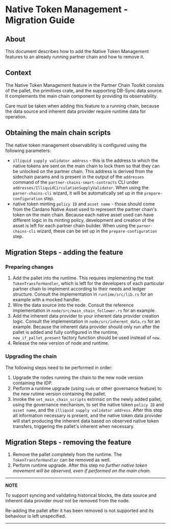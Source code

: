 # Native Token Management - Migration Guide

## About

This document describes how to add the Native Token Management features to an already running
partner chain and how to remove it.

## Context

The Native Token Management feature in the Partner Chain Toolkit consists of the pallet,
the primitives crate, and the supporting DB-Sync data source. It complements the main chain component by providing its observability.

Care must be taken when adding this feature to a running chain, because the data source and inherent
data provider require runtime data for operation.

## Obtaining the main chain scripts

The native token management observability is configured using the following parameters:
* `illiquid supply validator address` - this is the address to which the native tokens are sent on the 
main chain to lock them so that they can be unlocked on the partner chain. This address is derived
from the sidechain params and is present in the output of the `addresses` command of the
`partner-chains-smart-contracts` CLI under `addresses/IlliquidCirculationSupplyValidator`.
When using the `parner-chains-cli` wizard, it will be automatically set up in the `prepare-configuration` step.
* native token minting `policy ID` and `asset name` - those should come from the Cardano Native Asset
used to represent the partner chain's token on the main chain. Because each native asset used can have
different logic in its minting policy, development and creation of the asset is left for each
partner chain builder.
When using the `parner-chains-cli` wizard, these can be set up in the `prepare-configuration` step.

## Migration Steps - adding the feature

### Preparing changes
1. Add the pallet into the runtime. This requires implementing the trait `TokenTransferHandler`, which
is left for the developers of each particular partner chain to implement according to their needs and
ledger structure. Consult the implementation in `runtime/src/lib.rs` for an example with a mocked handler.
2. Wire the data source into the node.
Consult the reference implementation in `node/src/main_chain_follower.rs` for an example.
3. Add the inherent data provider to your inherent data provider creation logic.
Consult the implementation in `node/src/inherent_data.rs` for an example.
Because the inherent data provider should only run after the pallet is added and fully configured
in the runtime, `new_if_pallet_present` factory function should be used instead of `new`.
4. Release the new version of node and runtime.

### Upgrading the chain

The following steps need to be performed in order:
1. Upgrade the nodes running the chain to the new node version containing the IDP.
2. Perform a runtime upgrade (using `sudo` or other governance feature) to the new rutime version containing the pallet.
3. Invoke the `set_main_chain_scripts` extrinsic on the newly added pallet, using the governance mechanism,
to set the native token `policy ID` and `asset name`, and the `illiquid supply validator address`. After
this step all information necessary is present, and the native token data provider will start producing
the inherent data based on observed native token transfers, triggering the pallet's inherent when necessary. 

## Migration Steps - removing the feature

1. Remove the pallet completely from the runtime. The `TokenTransferHandler` can be removed as well.
2. Perform runtime upgrade.
After this step _no further native token movement will be observed, even if performed on the main chain_.

---
**NOTE**

To support syncing and validating historical blocks, the data source and inherent data provider
*must* not be removed from the node.

Re-adding the pallet after it has been removed is not supported and its behaviour is left unspecified.

---

